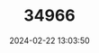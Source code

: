 ---
title: "34966"
category: "Magnolia hypolampra"
draft: false
date: 2024-02-22 13:03:50
languages:
  Chinese: ["Xianngzi Hanxiao"]
---
